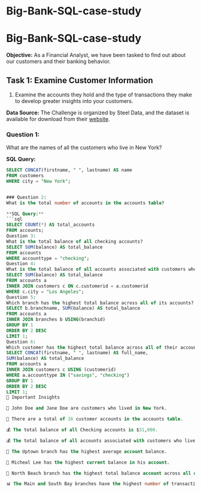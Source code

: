 # Big-Bank-SQL-case-study


# Big-Bank-SQL-case-study

**Objective:**
As a Financial Analyst, we have been tasked to find out about our customers and their banking behavior.

## Task 1: Examine Customer Information
1. Examine the accounts they hold and the type of transactions they make to develop greater insights into your customers.

**Data Source:**
The Challenge is organized by Steel Data, and the dataset is available for download from their [website](https://www.steeldata.com/dataset).

### Question 1:
What are the names of all the customers who live in New York?

**SQL Query:**
```sql
SELECT CONCAT(firstname, " ", lastname) AS name
FROM customers
WHERE city = "New York";


### Question 2: 
What is the total number of accounts in the accounts table?

**SQL Query:**
```sql
SELECT COUNT(*) AS total_accounts
FROM accounts;
Question 3:
What is the total balance of all checking accounts?
SELECT SUM(balance) AS total_balance
FROM accounts
WHERE accounttype = "checking";
Question 4:
What is the total balance of all accounts associated with customers who live in Los Angeles?
SELECT SUM(balance) AS total_balance
FROM accounts a 
INNER JOIN customers c ON c.customerid = a.customerid
WHERE c.city = "Los Angeles";
Question 5:
Which branch has the highest total balance across all of its accounts?
SELECT b.branchname, SUM(balance) AS total_balance
FROM accounts a
INNER JOIN branches b USING(branchid)
GROUP BY 1
ORDER BY 2 DESC
LIMIT 1;
Question 6:
Which customer has the highest total balance across all of their accounts, including savings and checking accounts?
SELECT CONCAT(firstname, " ", lastname) AS full_name,
SUM(balance) AS total_balance
FROM accounts a 
INNER JOIN customers c USING (customerid)
WHERE a.accounttype IN ("savings", "checking")
GROUP BY 1
ORDER BY 2 DESC
LIMIT 1;
📌 Important Insights

👫 John Doe and Jane Doe are customers who lived in New York.

🏦 There are a total of 16 customer accounts in the accounts table.

💰 The total balance of all Checking accounts is $31,000.

💰 The total balance of all accounts associated with customers who live in Los Angeles is $75,000.

🏦 The Uptown branch has the highest average account balance.

💼 Micheal Lee has the highest current balance in his account.

🏦 North Beach branch has the highest total balance account across all of its accounts.

📊 The Main and South Bay branches have the highest number of transactions.































